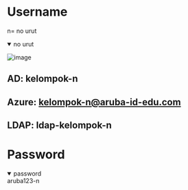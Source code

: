 # Username

n= no urut

<details open>
  <summary>no urut</summary>
  
  ![image](https://github.com/aruba-id-edu/guide/assets/137608707/cab063cd-fdad-4206-92ce-250bb71c41db)
</details>


## AD: kelompok-n

## Azure: kelompok-n@aruba-id-edu.com

## LDAP: ldap-kelompok-n

# Password

<details open>
  <summary>password</summary>
  aruba123-n
</details>
